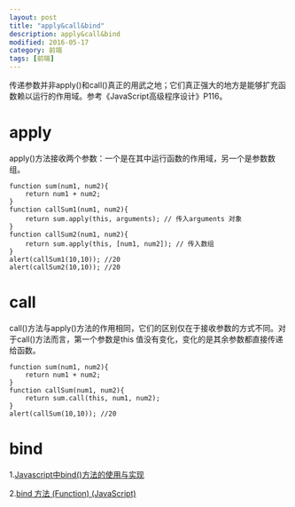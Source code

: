 ```yaml
---
layout: post
title: "apply&call&bind"
description: apply&call&bind
modified: 2016-05-17
category: 前端
tags: [前端]
---
```


传递参数并非apply()和call()真正的用武之地；它们真正强大的地方是能够扩充函数赖以运行的作用域。参考《JavaScript高级程序设计》P116。

# apply

apply()方法接收两个参数：一个是在其中运行函数的作用域，另一个是参数数组。

	function sum(num1, num2){
		return num1 + num2;
	}
	function callSum1(num1, num2){
		return sum.apply(this, arguments); // 传入arguments 对象
	}
	function callSum2(num1, num2){
		return sum.apply(this, [num1, num2]); // 传入数组
	}
	alert(callSum1(10,10)); //20
	alert(callSum2(10,10)); //20

# call

call()方法与apply()方法的作用相同，它们的区别仅在于接收参数的方式不同。对于call()方法而言，第一个参数是this 值没有变化，变化的是其余参数都直接传递给函数。

	function sum(num1, num2){
		return num1 + num2;
	}
	function callSum(num1, num2){
		return sum.call(this, num1, num2);
	}
	alert(callSum(10,10)); //20

# bind

1.[Javascript中bind()方法的使用与实现](https://segmentfault.com/a/1190000002662251)

2.[bind 方法 (Function) (JavaScript)](https://msdn.microsoft.com/zh-cn/library/ff841995)



